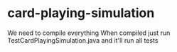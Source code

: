 # card-playing-simulation

We need to compile everything
When compiled just run TestCardPlayingSimulation.java and it'll run all tests